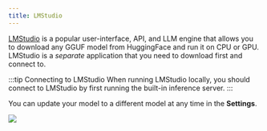 ```yaml
---
title: LMStudio
---
```


[LMStudio](https://lmstudio.ai) is a popular user-interface, API, and LLM engine that allows you to download any GGUF model from HuggingFace and run it on CPU or GPU. LMStudio is a _separate_ application that you need to download first and connect to. 

:::tip Connecting to LMStudio
When running LMStudio locally, you should connect to LMStudio by first running the built-in inference server.
:::

You can update your model to a different model at any time in the **Settings**.

<img src="/img/llm-providers/local/llm-lmstudio.png" />
